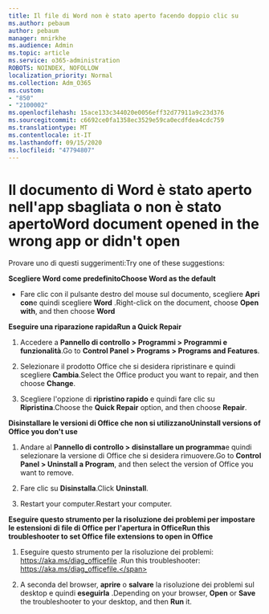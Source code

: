 ```yaml
---
title: Il file di Word non è stato aperto facendo doppio clic su
ms.author: pebaum
author: pebaum
manager: mnirkhe
ms.audience: Admin
ms.topic: article
ms.service: o365-administration
ROBOTS: NOINDEX, NOFOLLOW
localization_priority: Normal
ms.collection: Adm_O365
ms.custom:
- "850"
- "2100002"
ms.openlocfilehash: 15ace133c344020e0056eff32d77911a9c23d376
ms.sourcegitcommit: c6692ce0fa1358ec3529e59ca0ecdfdea4cdc759
ms.translationtype: MT
ms.contentlocale: it-IT
ms.lasthandoff: 09/15/2020
ms.locfileid: "47794807"
---
```

# <a name="word-document-opened-in-the-wrong-app-or-didnt-open"></a><span data-ttu-id="f19f3-102">Il documento di Word è stato aperto nell'app sbagliata o non è stato aperto</span><span class="sxs-lookup"><span data-stu-id="f19f3-102">Word document opened in the wrong app or didn't open</span></span>

<span data-ttu-id="f19f3-103">Provare uno di questi suggerimenti:</span><span class="sxs-lookup"><span data-stu-id="f19f3-103">Try one of these suggestions:</span></span>

<span data-ttu-id="f19f3-104">**Scegliere Word come predefinito**</span><span class="sxs-lookup"><span data-stu-id="f19f3-104">**Choose Word as the default**</span></span>

- <span data-ttu-id="f19f3-105">Fare clic con il pulsante destro del mouse sul documento, scegliere **Apri con**e quindi scegliere **Word** .</span><span class="sxs-lookup"><span data-stu-id="f19f3-105">Right-click on the document, choose **Open with**, and then choose **Word**</span></span>

<span data-ttu-id="f19f3-106">**Eseguire una riparazione rapida**</span><span class="sxs-lookup"><span data-stu-id="f19f3-106">**Run a Quick Repair**</span></span>

1. <span data-ttu-id="f19f3-107">Accedere a **Pannello di controllo > Programmi > Programmi e funzionalità**.</span><span class="sxs-lookup"><span data-stu-id="f19f3-107">Go to **Control Panel > Programs > Programs and Features**.</span></span>

2. <span data-ttu-id="f19f3-108">Selezionare il prodotto Office che si desidera ripristinare e quindi scegliere **Cambia**.</span><span class="sxs-lookup"><span data-stu-id="f19f3-108">Select the Office product you want to repair, and then choose **Change**.</span></span>

3. <span data-ttu-id="f19f3-109">Scegliere l'opzione di **ripristino rapido** e quindi fare clic su **Ripristina**.</span><span class="sxs-lookup"><span data-stu-id="f19f3-109">Choose the **Quick Repair** option, and then choose **Repair**.</span></span>

<span data-ttu-id="f19f3-110">**Disinstallare le versioni di Office che non si utilizzano**</span><span class="sxs-lookup"><span data-stu-id="f19f3-110">**Uninstall versions of Office you don't use**</span></span>

1. <span data-ttu-id="f19f3-111">Andare al **Pannello di controllo > disinstallare un programma**e quindi selezionare la versione di Office che si desidera rimuovere.</span><span class="sxs-lookup"><span data-stu-id="f19f3-111">Go to **Control Panel > Uninstall a Program**, and then select the version of Office you want to remove.</span></span>

2. <span data-ttu-id="f19f3-112">Fare clic su **Disinstalla**.</span><span class="sxs-lookup"><span data-stu-id="f19f3-112">Click **Uninstall**.</span></span>

3. <span data-ttu-id="f19f3-113">Restart your computer.</span><span class="sxs-lookup"><span data-stu-id="f19f3-113">Restart your computer.</span></span>

<span data-ttu-id="f19f3-114">**Eseguire questo strumento per la risoluzione dei problemi per impostare le estensioni di file di Office per l'apertura in Office**</span><span class="sxs-lookup"><span data-stu-id="f19f3-114">**Run this troubleshooter to set Office file extensions to open in Office**</span></span>

1. <span data-ttu-id="f19f3-115">Eseguire questo strumento per la risoluzione dei problemi: https://aka.ms/diag_officefile .</span><span class="sxs-lookup"><span data-stu-id="f19f3-115">Run this troubleshooter: https://aka.ms/diag_officefile.</span></span>

2. <span data-ttu-id="f19f3-116">A seconda del browser, **aprire** o **salvare** la risoluzione dei problemi sul desktop e quindi **eseguirla** .</span><span class="sxs-lookup"><span data-stu-id="f19f3-116">Depending on your browser, **Open** or **Save** the troubleshooter to your desktop, and then **Run** it.</span></span>
